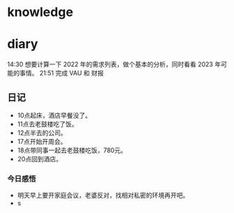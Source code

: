 # knowledge


# diary

14:30 想要计算一下 2022 年的需求列表，做个基本的分析，同时看看 2023 年可能的事情。
21:51 完成 VAU 和 财报

## 日记
- 10点起床，酒店早餐没了。
- 11点去老鼓楼吃了饭。
- 12点半去的公司。
- 17点开始开周会。
- 18点带同事一起去老鼓楼吃饭，780元。
- 20点回到酒店。
### 今日感悟
- 明天早上要开家庭会议，老婆反对，找相对私密的环境再开吧。
- s

